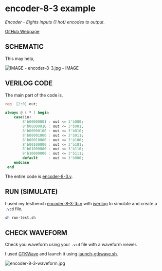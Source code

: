 # encoder-8-3 example

_Encoder - Eights inputs (1 hot) encodes to output._

[GitHub Webpage](https://jeffdecola.github.io/my-verilog-examples/)

## SCHEMATIC

This may help,

![IMAGE - encoder-8-3.jpg - IMAGE](../../../docs/pics/encoder-8-3.jpg)

## VERILOG CODE

The main part of the code is,

```verilog
reg  [2:0] out;

always @ ( * ) begin
    case(in)
        8'b00000001 : out <= 3'b000;
        8'b00000010 : out <= 3'b001;
        8'b00000100 : out <= 3'b010;
        8'b00001000 : out <= 3'b011;
        8'b00010000 : out <= 3'b100;
        8'b00100000 : out <= 3'b101;
        8'b01000000 : out <= 3'b110;
        8'b10000000 : out <= 3'b111;
        default     : out <= 3'b000;
    endcase
 end
 ```

The entire code is
[encoder-8-3.v](encoder-8-3.v).

## RUN (SIMULATE)

I used my testbench
[encoder-8-3-tb.v](encoder-8-3-tb.v) with
[iverilog](https://github.com/JeffDeCola/my-cheat-sheets/tree/master/hardware/tools/simulation/iverilog-cheat-sheet)
to simulate and create a `.vcd` file.

```bash
sh run-test.sh
```

## CHECK WAVEFORM

Check you waveform using your `.vcd` file with a waveform viewer.

I used [GTKWave](https://github.com/JeffDeCola/my-cheat-sheets/tree/master/hardware/tools/simulation/gtkwave-cheat-sheet)
and launch it using
[launch-gtkwave.sh](launch-gtkwave.sh).

![encoder-8-3-waveform.jpg](../../../docs/pics/encoder-8-3-waveform.jpg)
